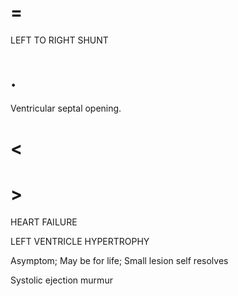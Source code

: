 # =

LEFT TO RIGHT SHUNT

# .

Ventricular septal opening.

# <

# >

HEART FAILURE

LEFT VENTRICLE HYPERTROPHY

Asymptom; May be for life; Small lesion self resolves

Systolic ejection murmur
